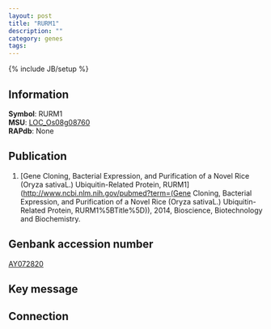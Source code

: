 ```yaml
---
layout: post
title: "RURM1"
description: ""
category: genes
tags: 
---
```

{% include JB/setup %}

## Information
__Symbol__: RURM1  
__MSU__: [LOC_Os08g08760](http://rice.plantbiology.msu.edu/cgi-bin/ORF_infopage.cgi?orf=LOC_Os08g08760)  
__RAPdb__: None  

## Publication
1. [Gene Cloning, Bacterial Expression, and Purification of a Novel Rice (Oryza sativaL.) Ubiquitin-Related Protein, RURM1](http://www.ncbi.nlm.nih.gov/pubmed?term=(Gene Cloning, Bacterial Expression, and Purification of a Novel Rice (Oryza sativaL.) Ubiquitin-Related Protein, RURM1%5BTitle%5D)), 2014, Bioscience, Biotechnology and Biochemistry.

## Genbank accession number
[AY072820](http://www.ncbi.nlm.nih.gov/nuccore/AY072820)

## Key message

## Connection


